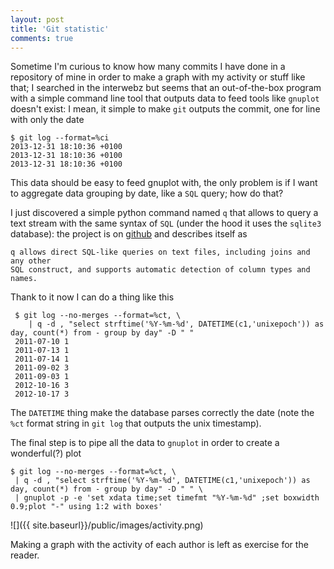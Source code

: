 ```yaml
---
layout: post
title: 'Git statistic'
comments: true
---
```

Sometime I'm curious to know how many commits I have done in a repository of mine in order to make a graph with my activity or stuff like that; I searched in the interwebz but seems that an out-of-the-box program with a simple command line tool that outputs data to feed tools like ``gnuplot`` doesn't exist: I mean, it simple to make ``git`` outputs the commit, one for line with only the date

    $ git log --format=%ci
    2013-12-31 18:10:36 +0100
    2013-12-31 18:10:36 +0100
    2013-12-31 18:10:36 +0100

This data should be easy to feed gnuplot with, the only problem is if I want to aggregate data grouping by date, like a ``SQL`` query; how do that?

I just discovered a simple python command named ``q`` that allows to query a text stream with the same syntax of ``SQL``
(under the hood it uses the ``sqlite3`` database): the project is on [github](https://github.com/harelba/q) and describes itself as

```
q allows direct SQL-like queries on text files, including joins and any other
SQL construct, and supports automatic detection of column types and names.
```

Thank to it now I can do a thing like this

```
 $ git log --no-merges --format=%ct, \
    | q -d , "select strftime('%Y-%m-%d', DATETIME(c1,'unixepoch')) as day, count(*) from - group by day" -D " "
 2011-07-10 1
 2011-07-13 1
 2011-07-14 1
 2011-09-02 3
 2011-09-03 1
 2012-10-16 3
 2012-10-17 3
```

The ``DATETIME`` thing make the database parses correctly the date (note the ``%ct`` format string in ``git log`` that outputs the unix timestamp).

The final step is to pipe all the data to ``gnuplot`` in order to create a wonderful(?) plot

```
$ git log --no-merges --format=%ct, \
 | q -d , "select strftime('%Y-%m-%d', DATETIME(c1,'unixepoch')) as day, count(*) from - group by day" -D " " \
 | gnuplot -p -e 'set xdata time;set timefmt "%Y-%m-%d" ;set boxwidth 0.9;plot "-" using 1:2 with boxes'
```

![]({{ site.baseurl}}/public/images/activity.png)

Making a graph with the activity of each author is left as exercise for the reader.
